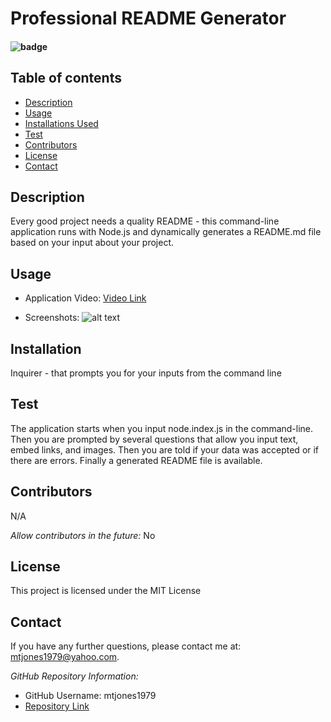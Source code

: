 
  # Professional README Generator

  #### ![badge](https://img.shields.io/badge/License-MIT-blue.svg)
  
  ## Table of contents
  
  * [Description](#Description)
  * [Usage](#Usage)
  * [Installations Used](#Installation)
  * [Test](#Test)
  * [Contributors](#Contributors)
  * [License](#License)
  * [Contact](#Contact) 
  
  ## Description 
  Every good project needs a quality README - this command-line application runs with Node.js and dynamically generates a README.md file based on your input about your project.

  ## Usage
  
  * Application Video:
  [Video Link](https://drive.google.com/file/d/1-IPb3RNpBzbc0gjuL1Bpe5MHXRVizK4u/preview)
  
  * Screenshots:
  ![alt text](https://user-images.githubusercontent.com/74076318/110222676-8e741380-7e99-11eb-9d02-b13082df06e9.png)

  ## Installation
  Inquirer - that prompts you for your inputs from the command line

  ## Test
  The application starts when you input node.index.js in the command-line. Then you are prompted by several questions that allow you input text, embed links, and images. Then you are told if your data was accepted or if there are errors. Finally a generated README file is available.
  
  ## Contributors
  N/A
  
  *Allow contributors in the future:* 
  No
  
  ## License
  This project is licensed under the MIT License
    
  ## Contact
  If you have any further questions, please contact me at: mtjones1979@yahoo.com.
    
  *GitHub Repository Information:*
  * GitHub Username: mtjones1979
  * [Repository Link](https://github.com/mtjones1979/Professional-ReadMe-Generator)
  